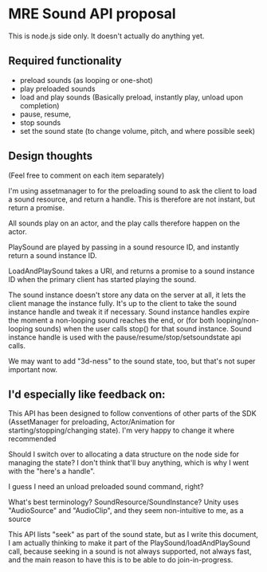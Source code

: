 # MRE Sound API proposal

This is node.js side only. It doesn't actually do anything yet.

## Required functionality
* preload sounds (as looping or one-shot)
* play preloaded sounds
* load and play sounds (Basically preload, instantly play, unload upon completion)
* pause, resume, 
* stop sounds 
* set the sound state (to change volume, pitch, and where possible seek)

## Design thoughts

(Feel free to comment on each item separately)

I'm using assetmanager to for the preloading sound to ask the client to load a sound resource, and return a handle. This is therefore are not instant, but return a promise.

All sounds play on an actor, and the play calls therefore happen on the actor.

PlaySound are played by passing in a sound resource ID, and instantly return a sound instance ID.

LoadAndPlaySound takes a URI, and returns a promise to a sound instance ID when the primary client has started playing the sound.

The sound instance doesn't store any data on the server at all, it lets the client manage the instance fully. It's up to the client to take the sound instance handle and tweak it if necessary. Sound instance handles expire the moment a non-looping sound reaches the end, or (for both looping/non-looping sounds) when the user calls stop() for that sound instance. 
Sound instance handle is used with the pause/resume/stop/setsoundstate api calls.


We may want to add "3d-ness" to the sound state, too, but that's not super important now.


## I'd especially like feedback on:

This API has been designed to follow conventions of other parts of the SDK (AssetManager for preloading,  Actor/Animation for starting/stopping/changing state). I'm very happy to change it where recommended

Should I switch over to allocating a data structure on the node side for managing the state? I don't think that'll buy anything, which is why I went with the "here's a handle".

I guess I need an unload preloaded sound command, right? 

What's best terminology? SoundResource/SoundInstance? Unity uses "AudioSource" and "AudioClip", and they seem non-intuitive to me, as a source 

This API lists "seek" as part of the sound state, but as I write this document, I am actually thinking to make it part of the PlaySound/loadAndPlaySound call, because seeking in a sound is not always supported, not always fast, and the main reason to have this is to be able to do join-in-progress.